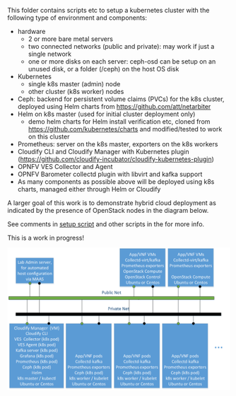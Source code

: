 This folder contains scripts etc to setup a kubernetes cluster with the following type of environment and components:
* hardware
  * 2 or more bare metal servers
  * two connected networks (public and private): may work if just a single network
  * one or more disks on each server: ceph-osd can be setup on an unused disk, or a folder (/ceph) on the host OS disk
* Kubernetes
  * single k8s master (admin) node
  * other cluster (k8s worker) nodes
* Ceph: backend for persistent volume claims (PVCs) for the k8s cluster, deployed using Helm charts from https://github.com/att/netarbiter
* Helm on k8s master (used for initial cluster deployment only)
  * demo helm charts for Helm install verification etc, cloned from https://github.com/kubernetes/charts and modified/tested to work on this cluster
* Prometheus: server on the k8s master, exporters on the k8s workers
* Cloudify CLI and Cloudify Manager with Kubernetes plugin (https://github.com/cloudify-incubator/cloudify-kubernetes-plugin)
* OPNFV VES Collector and Agent
* OPNFV Barometer collectd plugin with libvirt and kafka support
* As many components as possible above will be deployed using k8s charts, managed either through Helm or Cloudify

A larger goal of this work is to demonstrate hybrid cloud deployment as indicated by the presence of OpenStack nodes in the diagram below.

See comments in [setup script](k8s-cluster.sh) and other scripts in the for more info.

This is a work in progress!

![Resulting Cluster](/docs/images/models-k8s.png?raw=true "Resulting Cluster")

